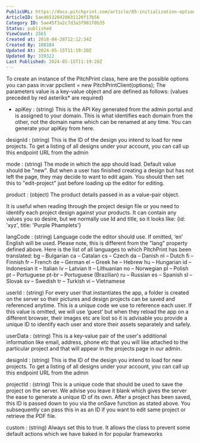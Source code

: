 ```yaml
---
PublicURL: https://docs.pitchprint.com/article/85-initialization-options
ArticleID: 5ae465320428631126f17b56
Category ID: 5ae45f3a2c7d3a3f981f0b35
Status: published
ViewCount: 2565
Created at: 2018-04-28T12:12:34Z
Created By: 188184
Updated At: 2024-05-15T11:19:20Z
Updated By: 339322
Last Published: 2024-05-15T11:19:20Z
---
```

To create an instance of the PitchPrint class, here are the possible options you can pass in:var ppclient = new PitchPrintClient(options);
The parameters value is a key-value object and are defined as follows: (values preceded by red asteriks* are required)

* apiKey : (string)
 This is the API Key generated from the admin portal and is assigned to your domain. This is what identifies each domain from the other, not the domain name which can be renamed at any time. 
You can generate your apiKey from here.

 designId : (string)
 This is the ID of the design you intend to load for new projects. To get a listing of all designs under your account, you can call up this endpoint URL from the admin

 mode : (string)
 The mode in which the app should load. Default value should be "new". But when a user has finished creating a design but has not left the page, they may decide to want to edit again. You should then set this to "edit-project" just before loading up the editor for editing.

 product : (object)
 The product details passed in as a value-pair object. 

 It is useful when reading through the project design file or you need to identify each project design against your products. It can contain any values you so desire, but we normally use Id and title, so it looks like: {id: 'xyz', title: 'Purple Phamplets'}

 langCode : (string)
 Language code the editor should use. If omitted, ‘en’ English will be used. Please note, this is different from the "lang" property defined above. Here is the list of all languages to which PitchPrint has been translated:
bg – Bulgarian
ca – Catalan
cs – Czech
da – Danish
nl – Dutch
fi – Finnish
fr – French
de – German
el – Greek
he – Hebrew
hu – Hungarian
id – Indonesian
it – Italian
lv – Latvian
lt – Lithuanian
no – Norwegian
pl – Polish
pt – Portuguese
pt-br – Portuguese (Brazilian)
ru – Russian
es – Spanish
sl – Slovak
sv – Swedish
tr – Turkish
vi – Vietnamese

 userId : (string)
 For every user that instantiates the app, a folder is created on the server so their pictures and design projects can be saved and referenced anytime.
 This is a unique code we use to reference each user. If this value is omitted, we will use ‘guest’ but when they reload the app on a different browser, their images etc are lost so it is advisable you provide a unique ID to identify each user and store their assets separately and safely.

 userData : (string)
 This is a key-value pair of the user's additional information like email, address, phone etc that you will like attached to the particular project and that will appear in the projects page in our admin.

 designId : (string)
 This is the ID of the design you intend to load for new projects. To get a listing of all designs under your account, you can call up this endpoint URL from the admin

 projectId : (string)
 This is a unique code that should be used to save the project on the server. We advise you leave it blank which gives the server the ease to generate a unique ID of its own. 
 After a project has been saved, this ID is passed down to you via the onSave function as stated above. You subsequently can pass this in as an ID if you want to edit same project or retrieve the PDF file.

 custom : (string)
 Always set this to true. It allows the class to prevent some default actions which we have baked in for popular frameworks

